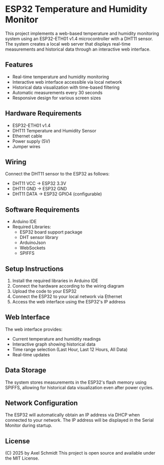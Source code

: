 # ESP32 Temperature and Humidity Monitor

This project implements a web-based temperature and humidity monitoring system using an ESP32-ETH01 v1.4 microcontroller with a DHT11 sensor. The system creates a local web server that displays real-time measurements and historical data through an interactive web interface.

## Features

- Real-time temperature and humidity monitoring
- Interactive web interface accessible via local network
- Historical data visualization with time-based filtering
- Automatic measurements every 30 seconds
- Responsive design for various screen sizes

## Hardware Requirements

- ESP32-ETH01 v1.4
- DHT11 Temperature and Humidity Sensor
- Ethernet cable
- Power supply (5V)
- Jumper wires

## Wiring

Connect the DHT11 sensor to the ESP32 as follows:

- DHT11 VCC → ESP32 3.3V
- DHT11 GND → ESP32 GND
- DHT11 DATA → ESP32 GPIO4 (configurable)

## Software Requirements

- Arduino IDE
- Required Libraries:
  - ESP32 board support package
  - DHT sensor library
  - ArduinoJson
  - WebSockets
  - SPIFFS

## Setup Instructions

1. Install the required libraries in Arduino IDE
2. Connect the hardware according to the wiring diagram
3. Upload the code to your ESP32
4. Connect the ESP32 to your local network via Ethernet
5. Access the web interface using the ESP32's IP address

## Web Interface

The web interface provides:
- Current temperature and humidity readings
- Interactive graph showing historical data
- Time range selection (Last Hour, Last 12 Hours, All Data)
- Real-time updates

## Data Storage

The system stores measurements in the ESP32's flash memory using SPIFFS, allowing for historical data visualization even after power cycles.

## Network Configuration

The ESP32 will automatically obtain an IP address via DHCP when connected to your network. The IP address will be displayed in the Serial Monitor during startup.

## License

(C) 2025 by Axel Schmidt
This project is open source and available under the MIT License. 